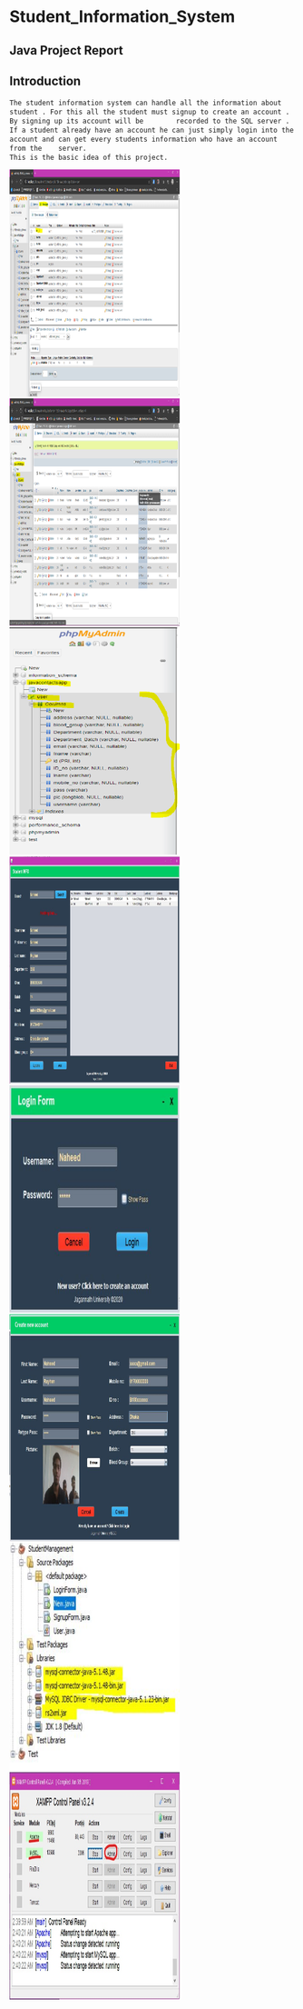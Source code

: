  #  Student_Information_System
 ## Java Project Report



## Introduction
   ```
   The student information system can handle all the information about student . For this all the student must signup to create an account . By signing up its account will be        recorded to the SQL server . If a student already have an account he can just simply login into the account and can get every students information who have an account from the    server.
   This is the basic idea of this project.
   ```
<img src="https://github.com/NaheedRayan/Readme-Images/blob/master/StudentInformationSystem/Localhost1.jpg?raw=true" width="300" height="400" title="Github Logo">
<img src="https://github.com/NaheedRayan/Readme-Images/blob/master/StudentInformationSystem/Localhost2.jpg?raw=true" width="300" height="400" title="Github Logo">
<img src="https://github.com/NaheedRayan/Readme-Images/blob/master/StudentInformationSystem/LocalhostTree.jpg?raw=true" width="300" height="400" title="Github Logo">
<img src="https://github.com/NaheedRayan/Readme-Images/blob/master/StudentInformationSystem/StudentInformationSystem_Info.JPG?raw=true" width="300" height="400" title="Github Logo">
<img src="https://github.com/NaheedRayan/Readme-Images/blob/master/StudentInformationSystem/StudentInformationSystem_LoginForm.JPG?raw=true" width="300" height="400" title="Github Logo">
<img src="https://github.com/NaheedRayan/Readme-Images/blob/master/StudentInformationSystem/StudentInformationSystem_SignUpForm.JPG?raw=true" width="300" height="400" title="Github Logo">
<img src="https://github.com/NaheedRayan/Readme-Images/blob/master/StudentInformationSystem/StudentInformationSystem_Structure_Tree.JPG?raw=true" width="300" height="400" title="Github Logo">
<img src="https://github.com/NaheedRayan/Readme-Images/blob/master/StudentInformationSystem/Xampp.jpg?raw=true" width="300" height="400" title="Github Logo">
